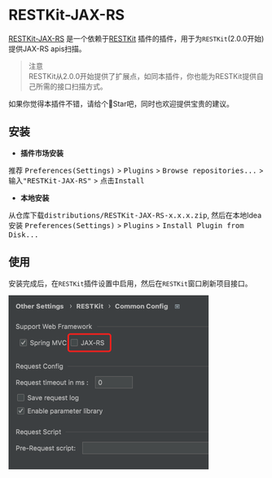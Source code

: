 # RESTKit-JAX-RS

[RESTKit-JAX-RS](https://plugins.jetbrains.com/plugin/17955-restkit-jax-rs) 是一个依赖于[RESTKit](https://plugins.jetbrains.com/plugin/14723-restkit) 插件的插件，用于为`RESTKit`(2.0.0开始) 提供JAX-RS apis扫描。

> 注意  
> RESTKit从2.0.0开始提供了扩展点，如同本插件，你也能为RESTKit提供自己所需的接口扫描方式。

如果你觉得本插件不错，请给个🌟Star吧，同时也欢迎提供宝贵的建议。

## 安装
- **插件市场安装**

推荐 <kbd>Preferences(Settings)</kbd> > <kbd>Plugins</kbd> > <kbd>Browse repositories...</kbd> > <kbd>输入"RESTKit-JAX-RS"</kbd> > <kbd>点击Install</kbd>

- **本地安装**

从仓库下载<kbd>distributions/RESTKit-JAX-RS-x.x.x.zip</kbd>, 然后在本地Idea安装 <kbd>Preferences(Settings)</kbd> > <kbd>Plugins</kbd> > <kbd>Install Plugin from Disk...</kbd>

## 使用
安装完成后，在`RESTKit`插件设置中启用，然后在`RESTKit`窗口刷新项目接口。

![enable](./.images/setting.png)
